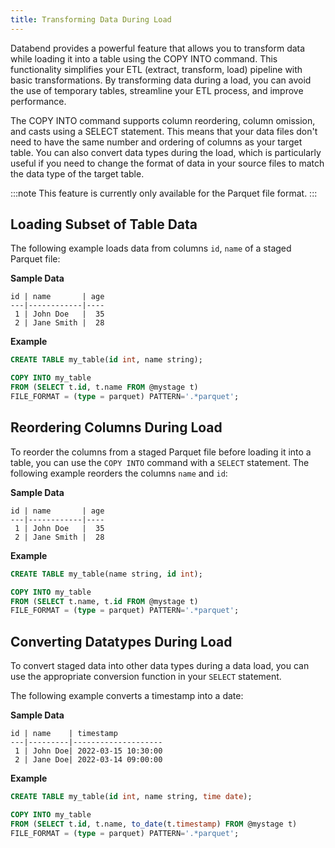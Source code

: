 ```yaml
---
title: Transforming Data During Load
---
```


Databend provides a powerful feature that allows you to transform data while loading it into a table using the COPY INTO command. This functionality simplifies your ETL (extract, transform, load) pipeline with basic transformations. By transforming data during a load, you can avoid the use of temporary tables, streamline your ETL process, and improve performance.

The COPY INTO command supports column reordering, column omission, and casts using a SELECT statement. This means that your data files don't need to have the same number and ordering of columns as your target table. You can also convert data types during the load, which is particularly useful if you need to change the format of data in your source files to match the data type of the target table.

:::note
This feature is currently only available for the Parquet file format.
:::

## Loading Subset of Table Data

The following example loads data from columns `id`, `name` of a staged Parquet file:

**Sample Data**

```text
id | name       | age
---|------------|----
 1 | John Doe   |  35
 2 | Jane Smith |  28
```

**Example**

```sql
CREATE TABLE my_table(id int, name string);

COPY INTO my_table
FROM (SELECT t.id, t.name FROM @mystage t)
FILE_FORMAT = (type = parquet) PATTERN='.*parquet';
```

## Reordering Columns During Load

To reorder the columns from a staged Parquet file before loading it into a table, you can use the `COPY INTO` command with a `SELECT` statement. The following example reorders the columns `name` and `id`:

**Sample Data**

```text
id | name       | age
---|------------|----
 1 | John Doe   |  35
 2 | Jane Smith |  28
```

**Example**

```sql
CREATE TABLE my_table(name string, id int);

COPY INTO my_table
FROM (SELECT t.name, t.id FROM @mystage t)
FILE_FORMAT = (type = parquet) PATTERN='.*parquet';
```

## Converting Datatypes During Load

To convert staged data into other data types during a data load, you can use the appropriate conversion function in your `SELECT` statement.

The following example converts a timestamp into a date:

**Sample Data**

```text
id | name    | timestamp
---|---------|--------------------
 1 | John Doe| 2022-03-15 10:30:00
 2 | Jane Doe| 2022-03-14 09:00:00
```

**Example**

```sql
CREATE TABLE my_table(id int, name string, time date);

COPY INTO my_table
FROM (SELECT t.id, t.name, to_date(t.timestamp) FROM @mystage t)
FILE_FORMAT = (type = parquet) PATTERN='.*parquet';
```